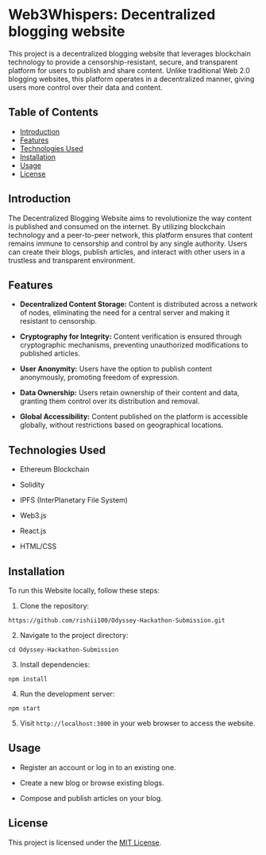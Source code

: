 # Web3Whispers: Decentralized blogging website

This project is a decentralized blogging website that leverages blockchain technology to provide a censorship-resistant, secure, and transparent platform for users to publish and share content. Unlike traditional Web 2.0 blogging websites, this platform operates in a decentralized manner, giving users more control over their data and content.

## Table of Contents

- [Introduction](#introduction)
- [Features](#features)
- [Technologies Used](#technologies-used)
- [Installation](#installation)
- [Usage](#usage)
- [License](#license)

## Introduction

The Decentralized Blogging Website aims to revolutionize the way content is published and consumed on the internet. By utilizing blockchain technology and a peer-to-peer network, this platform ensures that content remains immune to censorship and control by any single authority. Users can create their blogs, publish articles, and interact with other users in a trustless and transparent environment.

## Features

- **Decentralized Content Storage:** Content is distributed across a network of nodes, eliminating the need for a central server and making it resistant to censorship.

- **Cryptography for Integrity:** Content verification is ensured through cryptographic mechanisms, preventing unauthorized modifications to published articles.

- **User Anonymity:** Users have the option to publish content anonymously, promoting freedom of expression.

- **Data Ownership:** Users retain ownership of their content and data, granting them control over its distribution and removal.

- **Global Accessibility:** Content published on the platform is accessible globally, without restrictions based on geographical locations.

## Technologies Used

- Ethereum Blockchain

- Solidity

- IPFS (InterPlanetary File System)

- Web3.js

- React.js

- HTML/CSS

## Installation

To run this Website locally, follow these steps:

1. Clone the repository:

```
https://github.com/rishii100/Odyssey-Hackathon-Submission.git
```

2. Navigate to the project directory:

```
cd Odyssey-Hackathon-Submission
```

3. Install dependencies:

```
npm install
```

4. Run the development server:

```
npm start
```

5. Visit `http://localhost:3000` in your web browser to access the website.

## Usage

- Register an account or log in to an existing one.

- Create a new blog or browse existing blogs.

- Compose and publish articles on your blog.

## License

This project is licensed under the [MIT License](LICENSE). 
